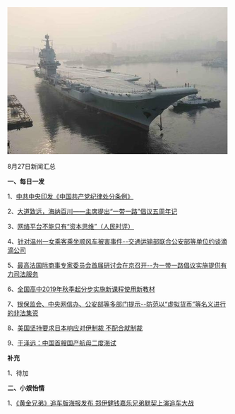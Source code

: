 ![08_01](.\08_27.jpg)

8月27日新闻汇总

**一、每日一发**

1、[中共中央印发《中国共产党纪律处分条例》](http://paper.people.com.cn/rmrb/html/2018-08/27/nw.D110000renmrb_20180827_3-01.htm)

2、[大道致远，海纳百川——主席提出“一带一路”倡议五周年记](http://paper.people.com.cn/rmrb/html/2018-08/27/nw.D110000renmrb_20180827_1-01.htm)

3、[网络平台不能只有“资本思维”（人民时评）](http://paper.people.com.cn/rmrb/html/2018-08/27/nw.D110000renmrb_20180827_2-05.htm)

4、[针对温州一女乘客乘坐顺风车被害事件--交通运输部联合公安部等单位约谈滴滴公司](http://paper.people.com.cn/rmrb/html/2018-08/27/nw.D110000renmrb_20180827_2-11.htm)

5、[最高法国际商事专家委员会首届研讨会在京召开--为一带一路倡议实施提供有力司法服务](http://paper.people.com.cn/rmrb/html/2018-08/27/nw.D110000renmrb_20180827_3-11.htm)

6、[全国高中2019年秋季起分步实施新课程使用新教材](http://paper.people.com.cn/rmrb/html/2018-08/27/nw.D110000renmrb_20180827_3-12.htm)

7、[银保监会、中央网信办、公安部等多部门提示--防范以“虚拟货币”等名义进行的非法集资](http://paper.people.com.cn/rmrb/html/2018-08/27/nw.D110000renmrb_20180827_6-21.htm)

8、[美国坚持要求日本响应对伊制裁 不配合就制裁](https://news.163.com/18/0826/15/DQ55N6VN0001875O.html)

9、[于泽远：中国首艘国产航母二度海试](https://www.zaobao.com.sg/news/china/story20180827-886152)



**补充**

1、待加



**二、小娱怡情**

1、[《黄金兄弟》追车版海报发布 郑伊健钱嘉乐兄弟默契上演追车大战](http://movie.67.com/dyhb/2018/08/23/927974.html)